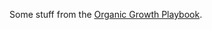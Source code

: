
 Some stuff from the [Organic Growth Playbook](https://www.amazon.com/Organic-Growth-Playbook-Extraordinary-Results-Every/dp/0877573689).
